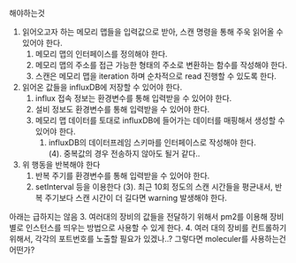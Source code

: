 해야하는것

1. 읽어오고자 하는 메모리 맵들을 입력값으로 받아, 스캔 명령을 통해 주욱 읽어올 수 있어야 한다.
   1. 메모리 맵의 인터페이스를 정의해야 한다.
   2. 메모리 맵의 주소를 접근 가능한 형태의 주소로 변환하는 함수를 작성해야 한다.
   3. 스캔은 메모리 맵을 iteration 하며 순차적으로 read 진행할 수 있도록 한다.
2. 읽어온 값들을 influxDB에 저장할 수 있어야 한다.
   1. influx 접속 정보는 환경변수를 통해 입력받을 수 있어야 한다.
   2. 설비 정보도 환경변수를 통해 입력받을 수 있어야 한다.
   3. 메모리 맵 데이터를 토대로 influxDB에 들어가는 데이터를 매핑해서 생성할 수 있어야 한다.
      1. influxDB의 데이터프레임 스키마를 인터페이스로 작성해야 한다.\
   (4). 중복값의 경우 전송하지 않아도 될거 같다..
3. 위 행동을 반복해야 한다
   1. 반복 주기를 환경변수를 통해 입력받을 수 있어야 한다.
   2. setInterval 등을 이용한다
   (3). 최근 10회 정도의 스캔 시간들을 평균내서, 반복 주기보다 스캔 시간이 더 길다면 warning 발생해야 한다.

아래는 급하지는 않음
3. 여러대의 장비의 값들을 전달하기 위해서 pm2를 이용해 장비별로 인스턴스를 띄우는 방법으로 사용할 수 있게 한다.
4. 여러 대의 장비를 컨트롤하기 위해서, 각각의 포트번호를 노출할 필요가 있겠나..? 그렇다면 moleculer를 사용하는건 어떤가?
